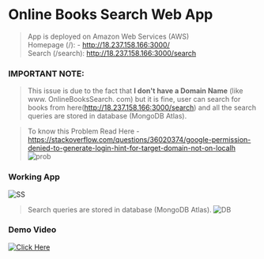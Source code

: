 # Online Books Search Web App

> App is deployed on Amazon Web Services (AWS) <br />
> Homepage (/): - http://18.237.158.166:3000/ <br />
> Search (/search):  http://18.237.158.166:3000/search <br />

### IMPORTANT NOTE: 
> This issue is due to the fact that **I don't have a Domain Name** (like www. OnlineBooksSearch. com) but it is fine, user can search for books from here(http://18.237.158.166:3000/search) and all the search queries are stored in database (MongoDB Atlas).

> To know this Problem Read Here - https://stackoverflow.com/questions/36020374/google-permission-denied-to-generate-login-hint-for-target-domain-not-on-localh
![prob](https://user-images.githubusercontent.com/69118364/161793600-15a9bd59-a2d7-41d1-92fe-ba50fa644fc2.png)


### Working App
![SS](https://user-images.githubusercontent.com/69118364/161793676-eecc9250-1d81-4c65-97fa-af4caa204b25.png)

> Search queries are stored in database (MongoDB Atlas). 
![DB](https://user-images.githubusercontent.com/69118364/161794006-c3b82f1e-ebae-4fb0-ba10-a74933e63025.png)

### Demo Video
[![Click Here](https://img.youtube.com/vi/F1JHHfJmWSQ/0.jpg)](https://www.youtube.com/watch?v=F1JHHfJmWSQ "Online Books Web Application") 